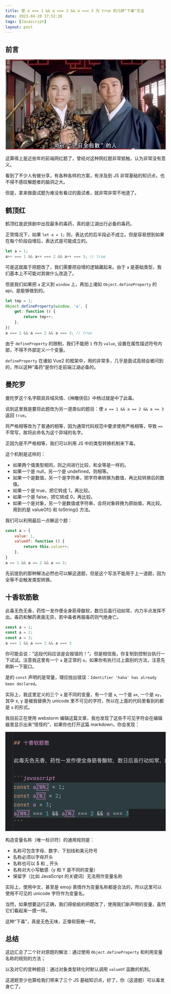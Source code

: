 ```yaml
---
title: 使 a === 1 && a === 2 && a === 3 为 true 的几种"下毒"方法
date: 2023-04-20 17:52:26
tags: [Javascript]
layout: post
---
```


## 前言

![](/resources/2023-04/06.jpeg)

这算得上是近些年的前端网红题了，曾经对这种网红题非常抵触，认为非常没有意义。

看到了不少人有做分享，有各种各样的方案，有涉及到 JS 非常基础的知识点，也不得不感叹解题者的脑洞之大。

但是，拿来做面试题为难没有看过的面试者，就非常非常不地道了。


## 鹤顶红

鹤顶红是武侠剧中出现最多的毒药，真的是江湖出行必备的毒药。

正常情况下，如果 `let a = 1;` 则，表达式的后半段必不成立。但是容易想到如果在每个阶段自增后，表达式是可能成立的。

```javascript
let a = 1;
a++ === 1 && a++ === 2 && a++ === 3; // true
```

可是这就属于把题改了，我们需要把自增的逻辑藏起来。由于 `a` 是基础类型，我们基本上不可能对其做什么改造了。

但是我们如果把 `a` 定义到 `window` 上，再加上诸如 `Object.defineProperty` 的 api，是能够做到的。

```javascript
let tmp = 1;
Object.defineProperty(window, 'a', {
    get: function () {
        return tmp++;
    },
})
a === 1 && a === 2 && a === 3; // true
```

由于 `defineProperty` 的限制，我们不能把 `1` 作为 `value`, 设置在属性描述符号内部，不得不外部定义一个变量。

`defineProperty` 在诸如 Vue2 的框架中，用的非常多，几乎是面试高频会被问到的，所以这种“毒药”是你行走前端江湖必备的。


## 曼陀罗

曼陀罗这个名字颇具异域风情、《神雕侠侣》中杨过就是中了此毒。

说到这里我是要将此题改为另一道类似的题目：使 `a == 1 && a == 2 && a == 3` 返回 `true`。

将严格相等改为了普通的相等，因为通常代码规范中要求使用严格相等，导致 `==` 不常写，故将此命名为这个异域的名字。

正因为是不严格相等，我们可以利用 JS 中的类型转换机制来下毒。

这个机制是这样的：

- 如果两个值类型相同，则之间进行比较，和全等是一样的。
- 如果一个是 null，另一个是 undefined，则相等。
- 如果一个是数值，另一个是字符串，把字符串转换为数值，再比较转换后的数值。
- 如果一个是 true，把它转成 1，再比较。
- 如果一个是 false，把它转成 0，再比较。
- 如果一个是对象，另一个是数值或字符串，会将对象转换为原始值，再比较。用到的是 valueOf() 和 toString() 方法。

我们可以利用最后一点解这个题：

```javascript
const a = {
    value: 1,
    valueOf: function () {
        return this.value++;
    },
}
a == 1 && a == 2 && a == 3;
```

先前提到的那种解法必然也可以解这道题，但是这个写法不能用于上一道题，因为全等不会触发类型转换。


## 十香软筋散

此毒无色无香，药性一发作便全身筋骨酸软，数日后虽行动如常，内力半点发挥不出。毒药和解药表面无异，若中毒者再服毒药则气绝身亡。

```javascript
const a‌ = 1;
const a‍ = 2;
const a = 3;
a‌ === 1 && a‍ === 2 && a === 3
```

你可能会说：“这段代码应该是会报错的！”。但是相信我，你复制到控制台执行一下试试。注意我这里有一个 `a` 是正常的 `a`，如果你有执行过上面别的方法，注意先刷新一下窗口。

是的 `const` 声明的是常量，理应抛出错误：`Identifier 'haha' has already been declared`。

实际上，我这里定义的三个 `a` 是不同的变量，有一个是 `a`, 一个是 `ax`, 一个是 `ay`，其中 x, y 是被我替换为 unicode 里不可见的字符，所以在上面的代码里看到的都是 `a` 的形式。

我目前正在使用 webstorm 编辑这篇文章，我也发现了这些不可见字符会在编辑器里显示出来“怪怪的”，如果你也打开这篇 markdown，你会发现：

![](/resources/2023-04/05.png)

构造变量名称（唯一标识符）的通用规则是：

- 名称可包含字母、数字、下划线和美元符号
- 名称必须以字母开头
- 名称也可以 $ 和 _ 开头
- 名称对大小写敏感（y 和 Y 是不同的变量）
- 保留字（比如 JavaScript 的关键词）无法用作变量名称

实际上，使用中文，甚至是 emoji 表情作为变量名称都是合法的，所以这里可以使用不可见的 unicode 字符作为变量名。

当然，如果想要运行正确，我们得偷偷的把题改了，使用我们新声明的变量，虽然它们看起来一摸一样。

这种“下毒”，真是无色无味，正像软筋散一样。


## 总结

这边汇总了二个针对原题的解法：通过使用 `Object.defineProperty` 和利用变量名称的规则的方法；

以及对它的变种题目：通过对象类型转化时默认调用 `valueOf` 函数的机制。

这道题至少也算给我们带来了三个 JS 基础知识点，好了，你（这道题）可以毒发身亡了。
